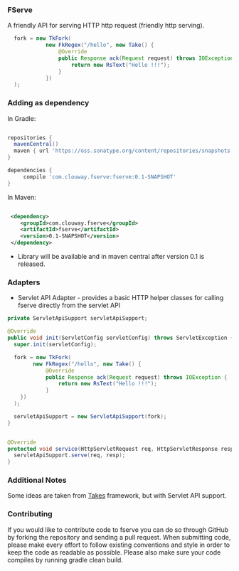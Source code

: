 ### FServe
A friendly API for serving HTTP http request (friendly http serving).

```java
  fork = new TkFork(
            new FkRegex("/hello", new Take() {
                @Override
                public Response ack(Request request) throws IOException {
                    return new RsText("Hello !!!");
                }
            })
  );
```

### Adding as dependency

In Gradle:
```groovy

repositories {
  mavenCentral()
  maven { url 'https://oss.sonatype.org/content/repositories/snapshots' }
}

dependencies {
     compile 'com.clouway.fserve:fserve:0.1-SNAPSHOT'
}
```

In Maven:

```xml

 <dependency>
    <groupId>com.clouway.fserve</groupId>
    <artifactId>fserve</artifactId>
    <version>0.1-SNAPSHOT</version>
 </dependency>

```

 * Library will be available and in maven central after version 0.1 is released.

### Adapters
 * Servlet API Adapter - provides a basic HTTP helper classes for calling fserve directly from the servlet API

```java
private ServletApiSupport servletApiSupport;

@Override
public void init(ServletConfig servletConfig) throws ServletException {
  super.init(servletConfig);

  fork = new TkFork(
        new FkRegex("/hello", new Take() {
            @Override
            public Response ack(Request request) throws IOException {
                return new RsText("Hello !!!");
            }
    })
  );

  servletApiSupport = new ServletApiSupport(fork);
}


@Override
protected void service(HttpServletRequest req, HttpServletResponse resp) throws ServletException, IOException {
  servletApiSupport.serve(req, resp);
}
```


### Additional Notes
Some ideas are taken from [Takes](https://github.com/yegor256/takes) framework, but with Servlet API support.

### Contributing
If you would like to contribute code to fserve you can do so through GitHub by forking the repository and sending
a pull request. When submitting code, please make every effort to follow existing conventions and style in order to
keep the code as readable as possible. Please also make sure your code compiles by running gradle clean build.